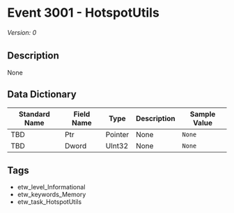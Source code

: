 # Event 3001 - HotspotUtils
###### Version: 0

## Description
None

## Data Dictionary
|Standard Name|Field Name|Type|Description|Sample Value|
|---|---|---|---|---|
|TBD|Ptr|Pointer|None|`None`|
|TBD|Dword|UInt32|None|`None`|

## Tags
* etw_level_Informational
* etw_keywords_Memory
* etw_task_HotspotUtils